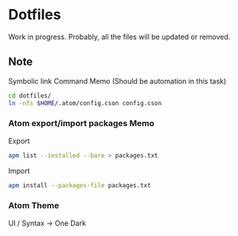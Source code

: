 # Dotfiles
Work in progress. Probably, all the files will be updated or removed.

## Note
Symbolic link Command Memo (Should be automation in this task)

```bash
cd dotfiles/
ln -nfs $HOME/.atom/config.cson config.cson
```

### Atom export/import packages Memo

Export
```bash
apm list --installed --bare > packages.txt
```

Import
```bash
apm install --packages-file packages.txt
```
### Atom Theme

UI / Syntax -> One Dark
